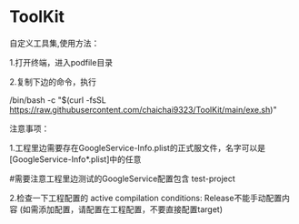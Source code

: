# ToolKit
自定义工具集,使用方法：

1.打开终端，进入podfile目录

2.复制下边的命令，执行

/bin/bash -c "$(curl -fsSL https://raw.githubusercontent.com/chaichai9323/ToolKit/main/exe.sh)"


注意事项：

1.工程里边需要存在GoogleService-Info.plist的正式服文件，名字可以是[GoogleService-Info*.plist]中的任意

  #需要注意工程里边测试的GoogleService配置包含 test-project
  
2.检查一下工程配置的 active compilation conditions: Release不能手动配置内容 (如需添加配置，请配置在工程配置，不要直接配置target)
